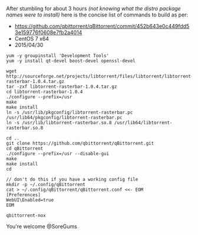 After stumbling for about 3 hours _(not knowing what the distro package names were to install)_ here is the concise list of commands to build as per:

* https://github.com/qbittorrent/qBittorrent/commit/452b643e0c449fdd53e159776f0608e7fb2a4014
* CentOS 7 x64
* 2015/04/30

```
yum -y groupinstall 'Development Tools'
yum -y install qt-devel boost-devel openssl-devel

wget http://sourceforge.net/projects/libtorrent/files/libtorrent/libtorrent-rasterbar-1.0.4.tar.gz
tar -zxf libtorrent-rasterbar-1.0.4.tar.gz
cd libtorrent-rasterbar-1.0.4
./configure --prefix=/usr
make
make install
ln -s /usr/lib/pkgconfig/libtorrent-rasterbar.pc /usr/lib64/pkgconfig/libtorrent-rasterbar.pc
ln -s /usr/lib/libtorrent-rasterbar.so.8 /usr/lib64/libtorrent-rasterbar.so.8

cd ..
git clone https://github.com/qbittorrent/qBittorrent.git
cd qBittorrent
./configure --prefix=/usr --disable-gui
make
make install
cd

// don't do this if you have a working config file
mkdir -p ~/.config/qBittorrent
cat > ~/.config/qBittorrent/qBittorrent.conf <<- EOM
[Preferences]
WebUI\Enabled=true
EOM

qbittorrent-nox
```

You're welcome @SoreGums